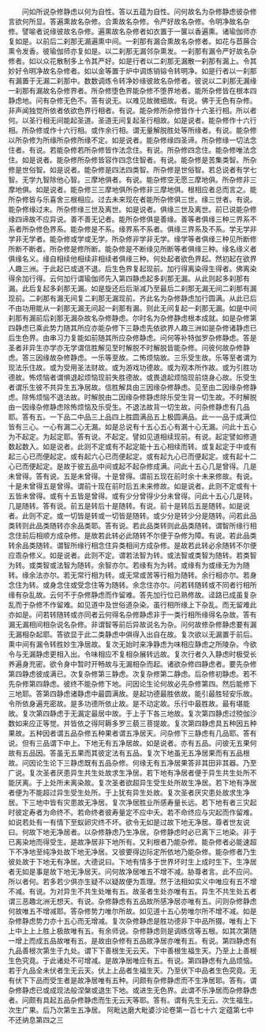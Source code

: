 <!-- { "loadSidebar": true } -->
　　问如所说杂修静虑以何为自性。答以五蕴为自性。问何故名为杂修静虑彼杂修言欲何所显。答遍熏故名杂修。合熏故名杂修。令严好故名杂修。令明净故名杂修。譬喻者说缘彼故名杂修。遍熏故名杂修者如衣置于一箧以香遍熏。诸瑜伽师亦复如是。以前后二刹那无漏遍熏中间。一刹那有漏合熏故名杂修者。如花与苣蕂合熏令发香。彼瑜伽师亦复如是。以二刹那无漏邻杂熏发。一刹那有漏令严好故名杂修者。如以众花散制多上令其严好。如是行者以二刹那无漏散一刹那有漏上。令其妙好令明净故名杂修者。如以金等置于炉中调炼销镕令转明净。如是行者以一刹那有漏置于无漏二刹那中。数数调炼令转净妙缘彼故名杂修者。彼说以二刹那无漏缘一刹那有漏故名杂修界者。所杂修堕色界能杂修不堕界地者。能所杂修皆在根本四静虑地。问有杂修无色不。答有说无。以难见故微细故。有说。佛于无色有杂修。非声闻独觉所依者依欲色界行相者。有说。能杂修所杂修皆作十六圣行相。所以者何。以圣行相无间能起圣道。圣道无间复起圣行相故。如是说者。能杂修作十六行相。所杂修或作十六行相。或作余行相。谓无量解脱胜处等所缘者。有说。能杂修以所杂修为所缘所杂修所缘不定。如是说者。能杂修缘四圣谛。所杂修缘一切法念住者。有说。若能杂修若所杂修皆作法念住。有说。所杂修四念住。能杂修唯法念住。如是说者。能杂修所杂修皆容作四念住智者。有说。能杂修是苦集类智。所杂修是世俗智。如是说者。能杂修是四法四类智。所杂修是世俗智。若总说者有学七智。无学九智除他心智。三摩地俱者。有说。能杂修空无愿三摩地俱。所杂修非三摩地俱。如是说者。能杂修三三摩地俱所杂修非三摩地俱。根相应者总而言之。能所杂修皆与乐喜舍三根相应。过去未来现在者能所杂修俱三世。缘三世者。有说。能杂修缘过未。所杂修缘三世及离世。如是说者。俱缘三世及离世。前已说能杂修缘四谛故不应异说。善不善无记者。能所杂修俱是善缘。善等者俱缘三种三界系不系者所杂修色界系。能杂修是不系。缘界系不系者。俱缘三界系及不系。学无学非学非无学者。能杂修或学或无学。所杂修非学非无学。缘学等者俱缘三种见所断修所断不断者。所杂修是修所断。能杂修是不断缘见所断等者俱缘三种。缘名缘义者俱缘名义。缘自相续他相续非相续者俱缘三种。何处起者欲色界起。然初起在欲界人趣三洲。于此起已或退不退。后生色界复起现前。加行得离染得生得者。佛离染得余加行得。云何加行谓瑜伽师先入第四静虑起多刹那无漏。从此则起多刹那有漏。此后复起多刹那无漏。如是旋还后后渐减乃至最后二刹那无漏无间二刹那有漏现前。二刹那有漏无间复二刹那无漏现前。齐此名为杂修静虑加行圆满。从此已后不由功用能从一刹那无漏无间起一刹那有漏。则此无间复起一刹那无漏。如是中间刹那有漏前后刹那无漏杂故名杂修静虑。尔时名为杂修静虑根本成就。如是杂修第四静虑已乘此势力随其所应亦能杂修下三静虑先依欲界人趣三洲如是杂修诸静虑已后生色界。由串习力复能如前随其所应杂修静虑。问何等补特伽罗杂修静虑。答是圣者非异生亦学亦无学谓信胜解见至时解脱不时解脱皆能杂修。问彼何故杂修静虑。答三因缘故杂修静虑。一乐等至故。二怖烦恼故。三乐受生故。乐等至者谓为现法乐住故。或为受用圣法财故。或为游戏功德故。或为观本所作故。或为引胜功德故。怖烦恼者谓惧退起烦恼现前失胜德故。或畏退起烦恼现前烧身心故。乐受生者谓乐生彼不共异生五净居故。信胜解具由三因缘杂修静虑。见至由二因缘杂修静虑。除怖烦恼不退法故。时解脱由二因缘杂修静虑除乐受生背一切生故。不时解脱由一因缘杂修静虑除怖烦恼及乐受生。不退法故背一切生故。问杂修静虑有几品耶。答有五。一下品二中品三上品四上胜圆满品五上极圆满品。此一一品于成满位皆有三心。一心有漏二心无漏。如是总说有十五心五心有漏十心无漏。问此十五心为不起定。为起定耶。答有说。不起定。譬如见道相续现前。有说。起定譬如修道数起数入。如是说者。此则不定或有不起定能十五心相续而转。或复起定于中或有起三心已而便起定。或有起六心已而便起定。或有起九心已而便起定。或有起十二心已而便起定。是故于彼五品中间或起不起杂修成满。问此十五心几是曾得。几是未曾得。答有说。五是未曾得。十是曾得。谓前五现在前时余十未来修故。有说。十是未曾得五是曾得。谓前十现在前时后五未来修故。如是说者。此则不定或有十五皆未曾得。或有十五皆是曾得。或有少分曾得少分未曾得。问此十五心几是转。几是随转。答有说。前五是转后十是随转。有说。前十是转后五是随转。如是说者。此则不定。或一切皆是转或一切皆是随转。或少分是转少分是随转。问若此品类转则此品类随转亦余品类耶。答有说。若此品类转则此品类随转。谓智所缘行相念住前后相顺方成杂修。是故若此转必此随转不尔便于杂修为障。有说。若此品类转余品类随转。谓智所缘行相念住异类相间方成杂修。是故若此转必余随转不尔便应乖杂修义。如是说者。此则不定。谓若法智为转。或法智或类智为随转。若类智为转。或类智或法智为随转。余智亦尔。若缘有为为转。或缘有为或缘无为为随转。缘余法亦尔。若无常行相为转。或无常或苦等行相为随转。余行相亦尔。若身念住为转。或身念住或受念住等为随转。余念住亦尔。问若转随转或不同者行相所缘有杂乱故。云何不于杂修静虑而作留难。答先加行位已熟修故。迳路已成虽复杂乱而于杂修不作留难。如见道中及世俗道杂染。虽行相所缘上下杂乱。而无留难此亦如是。问若转随转或亦同者云何得名杂修静虑非于一类行相所缘得名杂故。答有漏无漏相间相杂说名杂修。非谓智等前后异故说名为杂。问何故修杂修静虑要有漏无漏相杂起耶。答欲显于此二类静虑中俱得入出自在故。复次欲以无漏置于前后。熏中间有漏令转胜妙生净居故。复次无始时来净静虑为味相应静虑之所陵杂。今欲令与无漏静虑更相入出。令味相应不复相杂展转远故。复次行者久入静虑时极受长养遍身充密。欲令身中暂时开畅故与无漏相杂而起。诸欲杂修四静虑者。要先杂修第四静虑彼成满已。次复杂修第三静虑。次复杂修第二静虑。后杂修初静虑。若不先杂修第四静虑。彼终不能杂修下地。问因论生论何故必先杂修第四。然后能修下三地耶。答第四静虑诸静虑中最圆满故。是起功德最胜依故。能引最胜轻安乐故。令所依身遍充密故。是多功德所依止故。是不动定故。乐行中最胜故。最有堪能故。复次第四静虑于无漏定最居中故。于上于下各三地故。复次第四静虑过殑伽沙数如来应正等觉。并皆依之得阿耨多罗三藐三菩提故。复次第四静虑具五种因五种果故。五种因者谓五品杂修五种果者谓五净居天。问杂修下三静虑有几品耶。答有说。但有三品谓下中上。下地无有五净居故。如是说者。亦有五品。问彼无五果何故有五品因。答虽无五果而其彼定法有五品。复次下地虽无五净居果而有五品根故。问因论生论下三静虑既有五品杂修。何缘无有五净居果答非其田非其器。乃至广说。复次圣者厌患异生共生处故求生净居。若下地有净居者便于异生共生处所不能厌离。于上处所未离染故。复次圣者欲超异生受生处所故生净居。若下地有净居者便为不能超过异生受生处所。于上犹有异生处故。复次圣者厌灾患处故求生净居。下三地中皆有灾患故无净居。复次净居胜业所感寿量长远。若下地有者三灾起时彼定寿者为命终不。若命终者彼寿量定不应中夭。若不命终应与灾起而作留难。如说若处有一有情下至蚁卵灾终不坏。欲令无如是过故下地无净居。尊者世友说曰。何故下地无净居者。以杂修静虑乃生净居。杂修静虑时必已离下三地染。非于已离染地而得受生。是故净居非下地所有。又利根者乃能杂修。能杂修者必能速超下不净地至纯净处故下地无净居。又彼要得边际定所依地乃能杂修。能杂修者乃生彼处故于下地无有净居。大德说曰。下地有情多于世界坏时生上成时生下。生净居者无如是事是故下地无净居天。问何故净居唯五不增不减。胁尊者言。此不应问。所以者何。若多若少俱亦生疑不以疑故便为乖理。然于法相如实义中唯应有五不增不减。有说。为对异生不共生处唯有五。故圣者生处亦唯有五。异生不共生处五者谓三恶趣北洲无想天。有说。杂修静虑有五品故所感净居亦唯有五。问则杂修静虑何故唯五不增减耶。答杂修势力唯尔所故。如见道十五心势唯尔所不增不减。如是杂修静虑势力亦十五心而无增减。复次杂修静虑是胜功德非下中品所摄。唯有上下上中上上上胜上极故唯有五。有余师说。杂修静虑则是调练信等五根。如其次第随一增上而成五品故唯有五。是故由杂修有五品故净居亦唯有五。有说。第四静虑有九品善根次第生于九处。谓下下善根生无云天。下中善根生福生天。乃至上上善根生色究竟。于此诸处不可增减。是故净居唯应有五。有说。第四静虑有九品烦恼。若于九品全未伏者生无云天。伏上上品者生福生天。乃至伏下中品者生色究竟。无有伏下下品而受生者是故净居唯有五种。问颇有杂修静虑而不生净居耶。答有。谓杂修静虑已或成现法般涅槃或退生下地。或进生无色界。此谓不乐净居而杂修静虑者。问颇有具起五品杂修静虑而生无云天等耶。答有。谓有先生无云。次生福生。次生广果。后乃次第生五净居。
阿毗达磨大毗婆沙论卷第一百七十六
定蕴第七中不还纳息第四之三
